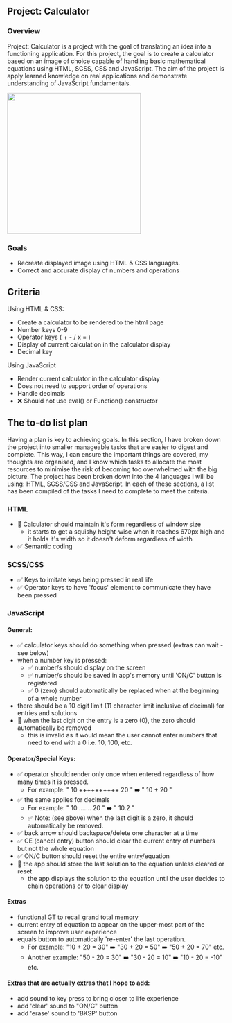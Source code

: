 ## Project: Calculator

### Overview

Project: Calculator is a project with the goal of translating an idea into a functioning application. For this project, the goal is to create a calculator based on an image of choice capable of handling basic mathematical equations using HTML, SCSS, CSS and JavaScript. The aim of the project is apply learned knowledge on real applications and demonstrate understanding of JavaScript fundamentals.

<img src = "https://user-images.githubusercontent.com/107823538/176843409-54eec99e-6298-49e2-9e4b-74bc629679d1.png" height = 325px width = 308px  />

### Goals

-   Recreate displayed image using HTML & CSS languages.
-   Correct and accurate display of numbers and operations

## Criteria

Using HTML & CSS:

-   Create a calculator to be rendered to the html page
-   Number keys 0-9
-   Operator keys ( + - / x = )
-   Display of current calculation in the calculator display
-   Decimal key

Using JavaScript

-   Render current calculator in the calculator display
-   Does not need to support order of operations
-   Handle decimals
-   :x: Should not use eval() or Function() constructor

## The to-do list plan

Having a plan is key to achieving goals. In this section, I have broken down the project into smaller manageable tasks that are easier to digest and complete. This way, I can ensure the important things are covered, my thoughts are organised, and I know which tasks to allocate the most resources to minimise the risk of becoming too overwhelmed with the big picture. The project has been broken down into the 4 languages I will be using: HTML, SCSS/CSS and JavaScript. In each of these sections, a list has been compiled of the tasks I need to complete to meet the criteria.

### HTML

-  :white_square_button: Calculator should maintain it's form regardless of window size
    - it starts to get a squishy height-wise when it reaches 670px high and it holds it's width so it doesn't deform regardless of width 
-  :white_check_mark: Semantic coding

### SCSS/CSS

-  :white_check_mark: Keys to imitate keys being pressed in real life
-  :white_check_mark: Operator keys to have 'focus' element to communicate they have been pressed

### JavaScript

#### General:

-  :white_check_mark: calculator keys should do something when pressed (extras can wait - see below)
-   when a number key is pressed:
    - :white_check_mark:  number/s should display on the screen
    - :white_check_mark:  number/s should be saved in app's memory until 'ON/C' button is registered
    - :white_check_mark:  0 (zero) should automatically be replaced when at the beginning of a whole number
-   there should be a 10 digit limit (11 character limit inclusive of decimal) for entries and solutions
-  :white_square_button: when the last digit on the entry is a zero (0), the zero should automatically be removed
    - this is invalid as it would mean the user cannot enter numbers that need to end with a 0 i.e. 10, 100, etc. 
    

#### Operator/Special Keys:

-  :white_check_mark: operator should render only once when entered regardless of how many times it is pressed.
    -   For example: " 10 ++++++++++ 20 " :arrow_right: " 10 + 20 "
-  :white_check_mark: the same applies for decimals
    -   For example: " 10 ....... 20 " :arrow_right: " 10.2 "
    -  :white_check_mark: Note: (see above) when the last digit is a zero, it should automatically be removed.
-  :white_check_mark: back arrow should backspace/delete one character at a time
-  :white_check_mark: CE (cancel entry) button should clear the current entry of numbers but not the whole equation
-  :white_check_mark: ON/C button should reset the entire entry/equation
-  :white_square_button: the app should store the last solution to the equation unless cleared or reset
    - the app displays the solution to the equation until the user decides to chain operations or to clear display

#### Extras

-   functional GT to recall grand total memory
-   current entry of equation to appear on the upper-most part of the screen to improve user experience
-   equals button to automatically 're-enter' the last operation.
    -   For example: "10 + 20 = 30" :arrow_right: "30 + 20 = 50" :arrow_right: "50 + 20 = 70" etc.
    -   Another example: "50 - 20 = 30" :arrow_right: "30 - 20 = 10" :arrow_right: "10 - 20 = -10" etc.

#### Extras that are actually extras that I hope to add:

-   add sound to key press to bring closer to life experience
-   add 'clear' sound to "ON/C" button
-   add 'erase' sound to 'BKSP' button
